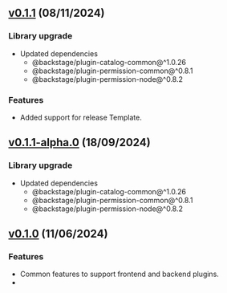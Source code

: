 ## [v0.1.1](https://github.com/digital-ai/backstage-release/tree/dai-release-common/v0.1.1) (08/11/2024)

### Library upgrade

- Updated dependencies
  - @backstage/plugin-catalog-common@^1.0.26
  - @backstage/plugin-permission-common@^0.8.1
  - @backstage/plugin-permission-node@^0.8.2

### Features

- Added support for release Template.

## [v0.1.1-alpha.0](https://github.com/digital-ai/backstage-release/tree/dai-release-common/v0.1.1-alpha.0) (18/09/2024)

### Library upgrade

- Updated dependencies
  - @backstage/plugin-catalog-common@^1.0.26
  - @backstage/plugin-permission-common@^0.8.1
  - @backstage/plugin-permission-node@^0.8.2

## [v0.1.0](https://github.com/digital-ai/backstage-release/tree/dai-release-common/v0.1.0) (11/06/2024)

### Features

- Common features to support frontend and backend plugins.
- 
